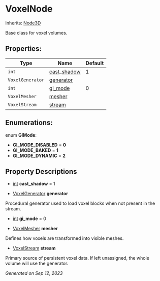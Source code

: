 # VoxelNode

Inherits: [Node3D](https://docs.godotengine.org/en/stable/classes/class_node3d.html)

Base class for voxel volumes.

## Properties: 


Type              | Name                           | Default 
----------------- | ------------------------------ | --------
`int`             | [cast_shadow](#i_cast_shadow)  | 1       
`VoxelGenerator`  | [generator](#i_generator)      |         
`int`             | [gi_mode](#i_gi_mode)          | 0       
`VoxelMesher`     | [mesher](#i_mesher)            |         
`VoxelStream`     | [stream](#i_stream)            |         
<p></p>

## Enumerations: 

enum **GIMode**: 

- **GI_MODE_DISABLED** = **0**
- **GI_MODE_BAKED** = **1**
- **GI_MODE_DYNAMIC** = **2**


## Property Descriptions

- [int](https://docs.godotengine.org/en/stable/classes/class_int.html)<span id="i_cast_shadow"></span> **cast_shadow** = 1


- [VoxelGenerator](VoxelGenerator.md)<span id="i_generator"></span> **generator**

Procedural generator used to load voxel blocks when not present in the stream.

- [int](https://docs.godotengine.org/en/stable/classes/class_int.html)<span id="i_gi_mode"></span> **gi_mode** = 0


- [VoxelMesher](VoxelMesher.md)<span id="i_mesher"></span> **mesher**

Defines how voxels are transformed into visible meshes.

- [VoxelStream](VoxelStream.md)<span id="i_stream"></span> **stream**

Primary source of persistent voxel data. If left unassigned, the whole volume will use the generator.

_Generated on Sep 12, 2023_
